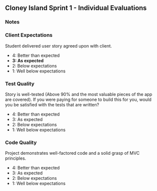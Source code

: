 ## Cloney Island Sprint 1 - Individual Evaluations

### Notes

### Client Expectations

Student delivered user story agreed upon with client.

- 4: Better than expected
- **3: As expected**
- 2: Below expectations 
- 1: Well below expectations 

### Test Quality

Story is well-tested (Above 90% and the most valuable pieces of the app are covered). If you were paying for someone to build this for you, would you be satisfied with the tests that are written?

- 4: Better than expected
- 3: As expected 
- 2: Below expectations 
- 1: Well below expectations 

### Code Quality

Project demonstrates well-factored code and a solid grasp of MVC principles.

- 4: Better than expected
- 3: As expected 
- 2: Below expectations 
- 1: Well below expectations 
